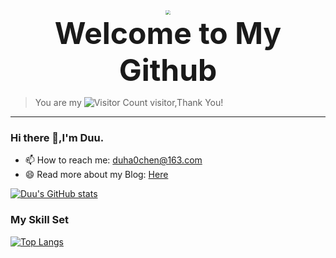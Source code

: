  <div align=center><img src="https://cdn.jsdelivr.net/gh/0oHo0/Picture@main/img/202312181025511.jpg#pic_center" style="zoom: 45%;" /></div>

<div align='center'>
<font size="70" style="font-weight:bold">Welcome to My Github</font>
</div>

> You are my ![Visitor Count](https://profile-counter.glitch.me/0oHo0/count.svg) visitor,Thank You!

-----


### Hi there 👋,I'm Duu.


- 📫 How to reach me: duha0chen@163.com
- 😄 Read more about my Blog: [Here](https://0oho0.github.io/)

[![Duu's GitHub stats](https://github-readme-stats.vercel.app/api?username=0oHo0&show_icons=true&theme=vue&hide=prs,contribs)](https://github.com/anuraghazra/github-readme-stats)

### My Skill Set
[![Top Langs](https://github-readme-stats.vercel.app/api/top-langs/?username=0oHo0&layout=compact)](https://github.com/anuraghazra/github-readme-stats)

